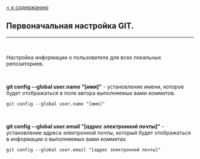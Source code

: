 
[< к содержанию](./readme.md)

## Первоначальная настройка GIT.

---

<br>

Настройка информации о пользователе для всех локальных репозиториев.

<br>

**git config --global user.name "[*имя*]"** - установление имени, которое будет отображаться в поле автора выполняемых вами коммитов.

````
git config --global user.name "[имя]"
````

<br>

**git config --global user.email "[*адрес электронной почты*]"** - установление адреса электронной почты, который будет отображаться в информации о выполняемых вами коммитах.

`````
git config --global user.email "[адрес электронной почты]"
`````

